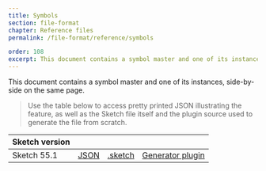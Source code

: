 ```yaml
---
title: Symbols
section: file-format
chapter: Reference files
permalink: /file-format/reference/symbols

order: 108
excerpt: This document contains a symbol master and one of its instances, side-by-side on the same page.
---
```


This document contains a symbol master and one of its instances, side-by-side on the same page.

> Use the table below to access pretty printed JSON illustrating the feature, as well as the Sketch file itself and the plugin source used to generate the file from scratch.

| Sketch version |                                                                                                      |                                                                                                                |                                                                                                                                             |
| -------------- | ---------------------------------------------------------------------------------------------------- | -------------------------------------------------------------------------------------------------------------- | ------------------------------------------------------------------------------------------------------------------------------------------- |
| Sketch 55.1    | [JSON](https://github.com/BohemianCoding/SketchAPI/tree/develop/reference-files/55.1/symbols/output) | [.sketch](https://github.com/BohemianCoding/SketchAPI/tree/develop/reference-files/55.1/symbols/output.sketch) | [Generator plugin](https://github.com/BohemianCoding/SketchAPI/tree/develop/reference-files/plugin.sketchplugin/Contents/Sketch/symbols.js) |
